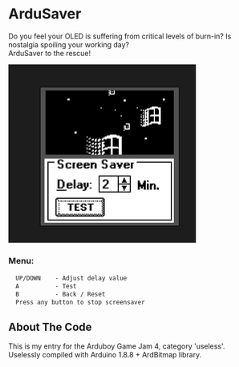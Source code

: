 # ArduSaver
Do you feel your OLED is suffering from critical levels of burn-in? Is nostalgia spoiling your working day?\
ArduSaver to the rescue!

![Screenshots](/docs/screenshot.png)

### Menu:
```
  UP/DOWN    - Adjust delay value
  A          - Test
  B          - Back / Reset
  Press any button to stop screensaver
```  

## About The Code
This is my entry for the Arduboy Game Jam 4, category 'useless'.\
Uselessly compiled with Arduino 1.8.8 + ArdBitmap library.
